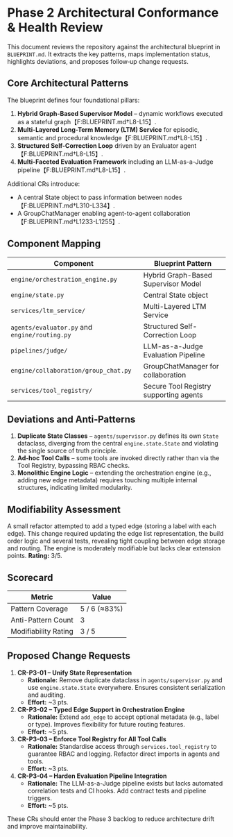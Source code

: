 # Phase 2 Architectural Conformance & Health Review

This document reviews the repository against the architectural blueprint in `BLUEPRINT.md`. It extracts the key patterns, maps implementation status, highlights deviations, and proposes follow‑up change requests.

## Core Architectural Patterns

The blueprint defines four foundational pillars:

1. **Hybrid Graph-Based Supervisor Model** – dynamic workflows executed as a stateful graph【F:BLUEPRINT.md†L8-L15】.
2. **Multi-Layered Long-Term Memory (LTM) Service** for episodic, semantic and procedural knowledge【F:BLUEPRINT.md†L8-L15】.
3. **Structured Self-Correction Loop** driven by an Evaluator agent【F:BLUEPRINT.md†L8-L15】.
4. **Multi-Faceted Evaluation Framework** including an LLM-as-a-Judge pipeline【F:BLUEPRINT.md†L8-L15】.

Additional CRs introduce:

- A central State object to pass information between nodes【F:BLUEPRINT.md†L310-L334】.
- A GroupChatManager enabling agent-to-agent collaboration【F:BLUEPRINT.md†L1233-L1255】.

## Component Mapping

| Component | Blueprint Pattern |
|-----------|------------------|
| `engine/orchestration_engine.py` | Hybrid Graph-Based Supervisor Model |
| `engine/state.py` | Central State object |
| `services/ltm_service/` | Multi-Layered LTM Service |
| `agents/evaluator.py` and `engine/routing.py` | Structured Self-Correction Loop |
| `pipelines/judge/` | LLM-as-a-Judge Evaluation Pipeline |
| `engine/collaboration/group_chat.py` | GroupChatManager for collaboration |
| `services/tool_registry/` | Secure Tool Registry supporting agents |

## Deviations and Anti‑Patterns

1. **Duplicate State Classes** – `agents/supervisor.py` defines its own `State` dataclass, diverging from the central `engine.state.State` and violating the single source of truth principle.
2. **Ad‑hoc Tool Calls** – some tools are invoked directly rather than via the Tool Registry, bypassing RBAC checks.
3. **Monolithic Engine Logic** – extending the orchestration engine (e.g., adding new edge metadata) requires touching multiple internal structures, indicating limited modularity.

## Modifiability Assessment

A small refactor attempted to add a typed edge (storing a label with each edge). This change required updating the edge list representation, the build order logic and several tests, revealing tight coupling between edge storage and routing. The engine is moderately modifiable but lacks clear extension points. **Rating:** 3/5.

## Scorecard

| Metric | Value |
|-------|------|
| Pattern Coverage | 5 / 6 (≈83%) |
| Anti-Pattern Count | 3 |
| Modifiability Rating | 3 / 5 |

## Proposed Change Requests

1. **CR-P3-01 – Unify State Representation**
   - **Rationale:** Remove duplicate dataclass in `agents/supervisor.py` and use `engine.state.State` everywhere. Ensures consistent serialization and auditing.
   - **Effort:** ~3 pts.
2. **CR-P3-02 – Typed Edge Support in Orchestration Engine**
   - **Rationale:** Extend `add_edge` to accept optional metadata (e.g., label or type). Improves flexibility for future routing features.
   - **Effort:** ~5 pts.
3. **CR-P3-03 – Enforce Tool Registry for All Tool Calls**
   - **Rationale:** Standardise access through `services.tool_registry` to guarantee RBAC and logging. Refactor direct imports in agents and tools.
   - **Effort:** ~3 pts.
4. **CR-P3-04 – Harden Evaluation Pipeline Integration**
   - **Rationale:** The LLM-as-a-Judge pipeline exists but lacks automated correlation tests and CI hooks. Add contract tests and pipeline triggers.
   - **Effort:** ~5 pts.

These CRs should enter the Phase 3 backlog to reduce architecture drift and improve maintainability.
